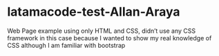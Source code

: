 # latamacode-test-Allan-Araya

Web Page example using only HTML and CSS, didn’t use any CSS framework in this case because I wanted to show my real knowledge of CSS although I am familiar with bootstrap
